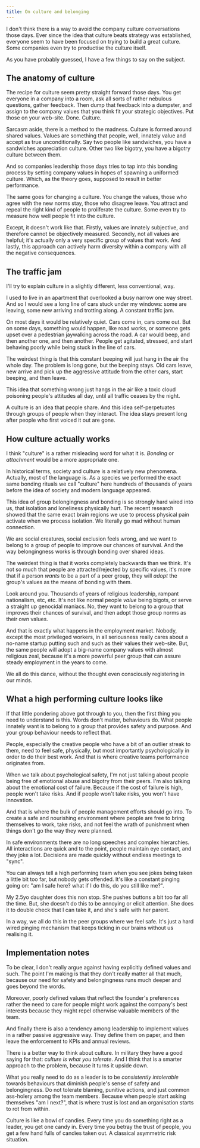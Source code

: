 ```yaml
---
title: On culture and belonging
---
```


I don't think there is a way to avoid the company culture conversations those
days. Ever since the idea that culture beats strategy was established, everyone
seem to have been focused on trying to build a great culture. Some companies
even try to productise the culture itself.

As you have probably guessed, I have a few things to say on the subject.

## The anatomy of culture

The recipe for culture seem pretty straight forward those days. You get everyone
in a company into a room, ask all sorts of rather nebulous questions, gather
feedback. Then dump that feedback into a dumpster, and assign to the company
values that you think fit your strategic objectives. Put those on your web-site.
Done. Culture.

Sarcasm aside, there is a method to the madness. Culture is formed around shared
values. Values are something that people, well, innately value and accept as
true unconditionally. Say two people like sandwiches, you have a sandwiches
appreciation culture. Other two like bigotry, you have a bigotry culture between
them.

And so companies leadership those days tries to tap into this bonding process by
setting company values in hopes of spawning a uniformed culture. Which, as the
theory goes, supposed to result in better performance.

The same goes for changing a culture. You change the values, those who agree
with the new norms stay, those who disagree leave. You attract and repeal the
right kind of people to proliferate the culture. Some even try to measure how
well people fit into the culture.

Except, it doesn't work like that. Firstly, values are innately subjective, and
therefore cannot be objectively measured. Secondly, not all values are helpful;
it's actually only a very specific group of values that work. And lastly, this
approach can actively harm diversity within a company with all the negative
consequences.

## The traffic jam

I'll try to explain culture in a slightly different, less conventional, way.

I used to live in an apartment that overlooked a busy narrow one way street. And
so I would see a long line of cars stuck under my windows: some are leaving,
some new arriving and trotting along. A constant traffic jam.

On most days it would be relatively quiet. Cars come in, cars come out. But on
some days, something would happen, like road works, or someone gets upset over a
pedestrian jaywalking across the road. A car would beep, and then another one,
and then another. People get agitated, stressed, and start behaving poorly while
being stuck in the line of cars.

The weirdest thing is that this constant beeping will just hang in the air the
whole day. The problem is long gone, but the beeping stays. Old cars leave, new
arrive and pick up the aggressive attitude from the other cars, start beeping,
and then leave.

This idea that something wrong just hangs in the air like a toxic cloud
poisoning people's attitudes all day, until all traffic ceases by the night.

A culture is an idea that people share. And this idea self-perpetuates through
groups of people when they interact. The idea stays present long after people
who first voiced it out are gone.

## How culture actually works

I think "culture" is a rather misleading word for what it is. _Bonding_ or
_attachment_ would be a more appropriate one.

In historical terms, society and culture is a relatively new phenomena.
Actually, most of the language is. As a species we performed the exact same
bonding rituals we call "culture" here hundreds of thousands of years before the
idea of society and modern language appeared.

This idea of group belongingness and bonding is so strongly hard wired into us,
that isolation and loneliness physically hurt. The recent research showed that
the same exact brain regions we use to process physical pain activate when we
process isolation. We literally go mad without human connection.

We are social creatures, social exclusion feels wrong, and we want to belong to
a group of people to improve our chances of survival. And the way belongingness
works is through bonding over shared ideas.

The weirdest thing is that it works completely backwards than we think. It's not
so much that people are attracted/rejected by specific values, it's more that if
a person _wants_ to be a part of a peer group, they will _adopt_ the group's
values as the means of bonding with them.

Look around you. Thousands of years of religious leadership, rampant
nationalism, etc, etc. It's not like normal people _value_ being bigots, or
serve a straight up genocidal maniacs. No, they want to belong to a group that
improves their chances of survival, and then adopt those group norms as their
own values.

And that is exactly what happens in the employment market. Nobody, except the
most privileged workers, in all seriousness really cares about a no-name startup
putting such and such as their values their web-site. But, the same people will
adopt a big-name company values with almost religious zeal, because it's a more
powerful peer group that can assure steady employment in the years to come.

We all do this dance, without the thought even consciously registering in our
minds.

## What a high performing culture looks like

If that little pondering above got through to you, then the first thing you need
to understand is this. Words don't matter, behaviours do. What people innately
want is to belong to a group that provides safety and purpose. And your group
behaviour needs to reflect that.

People, especially the creative people who have a bit of an outlier streak to
them, need to feel safe, physically, but most importantly psychologically in
order to do their best work. And that is where creative teams performance
originates from.

When we talk about psychological safety, I'm not just talking about people being
free of emotional abuse and bigotry from their peers. I'm also talking about the
emotional cost of failure. Because if the cost of failure is high, people won't
take risks. And if people won't take risks, you won't have innovation.

And that is where the bulk of people management efforts should go into. To
create a safe and nourishing environment where people are free to bring
themselves to work, take risks, and not feel the wrath of punishment when things
don't go the way they were planned.

In safe environments there are no long speeches and complex hierarchies. All
interactions are quick and to the point, people maintain eye contact, and they
joke a lot. Decisions are made quickly without endless meetings to "sync".

You can always tell a high performing team when you see jokes being taken a
little bit too far, but nobody gets offended. It's like a constant pinging going
on: "am I safe here? what if I do this, do you still like me?".

My 2.5yo daughter does this non stop. She pushes buttons a bit too far all the
time. But, she doesn't do this to be annoying or elicit attention. She does it
to double check that I can take it, and she's safe with her parent.

In a way, we all do this in the peer groups where we feel safe. It's just a hard
wired pinging mechanism that keeps ticking in our brains without us realising
it.

## Implementation notes

To be clear, I don't really argue against having explicitly defined values and
such. The point I'm making is that they don't really matter all that much,
because our need for safety and belongingness runs much deeper and goes beyond
the words.

Moreover, poorly defined values that reflect the founder's preferences rather
the need to care for people might work against the company's best interests
because they might repel otherwise valuable members of the team.

And finally there is also a tendency among leadership to implement values in a
rather passive aggressive way. They define them on paper, and then leave the
enforcement to KPIs and annual reviews.

There is a better way to think about culture. In military they have a good
saying for that: _culture is what you tolerate_. And I think that is a smarter
approach to the problem, because it turns it upside down.

What you really need to do as a leader is to be _consistently intolerable_
towards behaviours that diminish people's sense of safety and belongingness. Do
not tolerate blaming, punitive actions, and just common ass-holery among the
team members. Because when people start asking themselves "am I next?", that is
where trust is lost and an organisation starts to rot from within.

Culture is like a bowl of candies. Every time you do something right as a
leader, you get one candy in. Every time you betray the trust of people, you get
a few hand fulls of candies taken out. A classical asymmetric risk situation.
